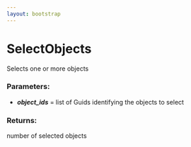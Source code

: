 ```yaml
---
layout: bootstrap
---
```


# SelectObjects

Selects one or more objects
        

### Parameters:

- ***object_ids*** = list of Guids identifying the objects to select
        

### Returns:


number of selected objects
        
